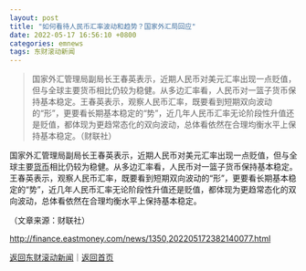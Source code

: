 ```yaml
---
layout: post
title: "如何看待人民币汇率波动和趋势？国家外汇局回应"
date: 2022-05-17 16:56:10 +0800
categories: emnews
tags: 东财滚动新闻
---
```

> 国家外汇管理局副局长王春英表示，近期人民币对美元汇率出现一点贬值，但与全球主要货币相比仍较为稳健。从多边汇率看，人民币对一篮子货币保持基本稳定。王春英表示，观察人民币汇率，既要看到短期双向波动的“形”，更要看长期基本稳定的“势”，近几年人民币汇率无论阶段性升值还是贬值，都体现为更趋常态化的双向波动，总体看依然在合理均衡水平上保持基本稳定。（财联社）

<p>国家外汇管理局副局长王春英表示，近期人民币对美元汇率出现一点贬值，但与全球主要<span id="Info.3326"><a href="http://data.eastmoney.com/cjsj/hbgyl.html" class="infokey">货币</a></span>相比仍较为稳健。从多边汇率看，人民币对一篮子货币保持基本稳定。王春英表示，观察人民币汇率，既要看到短期双向波动的“形”，更要看长期基本稳定的“势”，近几年人民币汇率无论阶段性升值还是贬值，都体现为更趋常态化的双向波动，总体看依然在合理均衡水平上保持基本稳定。</p><p class="em_media">（文章来源：财联社）</p>

<http://finance.eastmoney.com/news/1350,202205172382140077.html>

[返回东财滚动新闻](//finews.withounder.com/emnews/)｜[返回首页](//finews.withounder.com/)